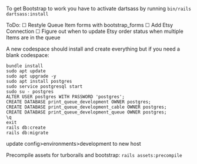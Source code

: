 To get Bootstrap to work you have to activate dartsass by running `bin/rails dartsass:install`

ToDo:
☐ Restyle Queue Item forms with bootstrap_forms
☐ Add Etsy Connection
☐ Figure out when to update Etsy order status when multiple Items are in the queue


A new codespace should install and create everything but if you need a blank codespace:
```
bundle install
sudo apt update
sudo apt upgrade -y
sudo apt install postgres
sudo service postgresql start
sudo su - postgres
ALTER USER postgres WITH PASSWORD 'postgres';
CREATE DATABASE print_queue_development OWNER postgres;
CREATE DATABASE print_queue_development_cable OWNER postgres;
CREATE DATABASE print_queue_development_queue OWNER postgres;
\q
exit
rails db:create
rails db:migrate
```

update config>environments>development to new host

Precompile assets for turborails and bootstrap:
`rails assets:precompile`

